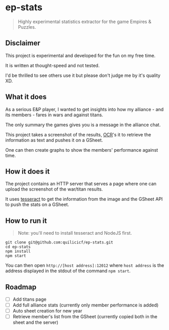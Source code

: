 # ep-stats

> Highly experimental statistics extractor for the game Empires &amp; Puzzles.

## Disclaimer

This project is experimental and developed for the fun on my free time.

It is written at thought-speed and not tested.

I'd be thrilled to see others use it but please don't judge me by it's quality XD.

## What it does

As a serious E&P player, I wanted to get insights into how my alliance - and its members - fares in wars and against titans.

The only summary the games gives you is a message in the alliance chat.

This project takes a screenshot of the results, [OCR](https://en.wikipedia.org/wiki/Optical_character_recognition)'s it to retrieve the information as text and pushes it on a GSheet.

One can then create graphs to show the members' performance against time.

## How it does it

The project contains an HTTP server that serves a page where one can upload the screenshot of the war/titan results.

It uses [tesseract](https://github.com/tesseract-ocr/tesseract/wiki) to get the information from the image and the GSheet API to push the stats on a GSheet.

## How to run it

> Note: you'll need to install tesseract and NodeJS first.

```shell
git clone git@github.com:quilicicf/ep-stats.git
cd ep-stats
npm install
npm start
```

You can then open `http://[host address]:12012` where `host address` is the address displayed in the stdout of the command `npm start`.

## Roadmap

- [ ] Add titans page
- [ ] Add full alliance stats (currently only member performance is added)
- [ ] Auto sheet creation for new year
- [ ] Retrieve member's list from the GSheet (currently copied both in the sheet and the server)
